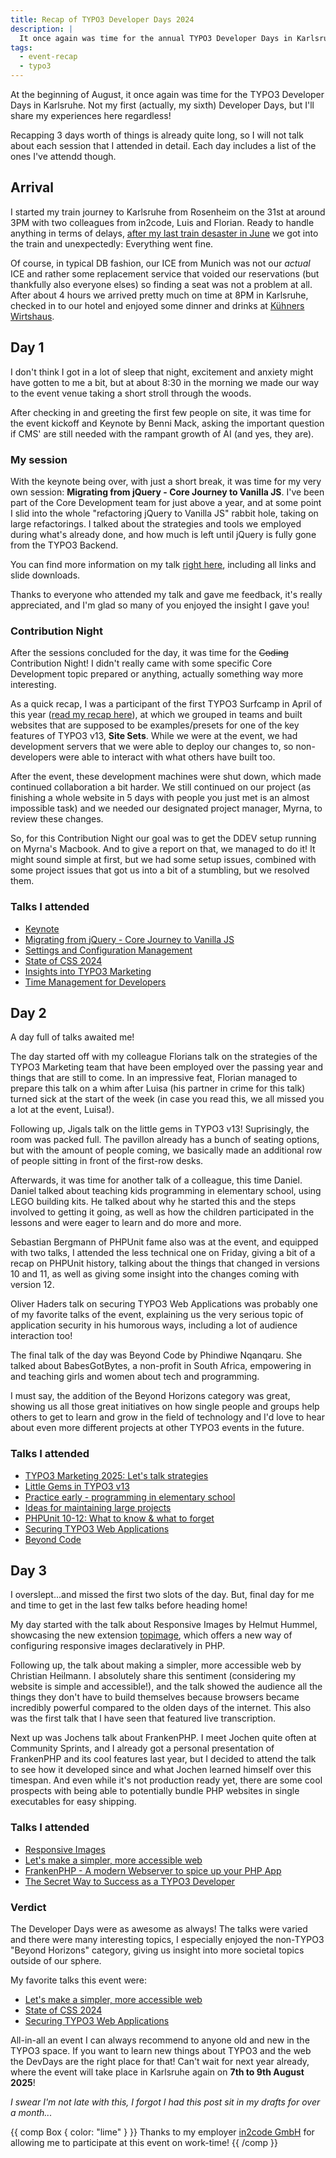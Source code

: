 ```yaml
---
title: Recap of TYPO3 Developer Days 2024
description: |
  It once again was time for the annual TYPO3 Developer Days in Karlsruhe. I'll share my experiences and thoughts about this years iteration here!
tags:
  - event-recap
  - typo3
---
```


At the beginning of August, it once again was time for the TYPO3 Developer Days
in Karlsruhe. Not my first (actually, my sixth) Developer Days, but I'll share
my experiences here regardless!

Recapping 3 days worth of things is already quite long, so I will not talk about
each session that I attended in detail. Each day includes a list of the ones
I've attendd though.

## Arrival

I started my train journey to Karlsruhe from Rosenheim on the 31st at around 3PM
with two colleagues from in2code, Luis and Florian. Ready to handle anything in
terms of delays,
[after my last train desaster in June](/blog/typo3-cs-2024-q2-recap/) we got
into the train and unexpectedly: Everything went fine.

Of course, in typical DB fashion, our ICE from Munich was not our _actual_ ICE
and rather some replacement service that voided our reservations (but thankfully
also everyone elses) so finding a seat was not a problem at all. After about 4
hours we arrived pretty much on time at 8PM in Karlsruhe, checked in to our
hotel and enjoyed some dinner and drinks at
[Kühners Wirtshaus](https://kuehners-wirtshaus.eatbu.com/).

## Day 1

I don't think I got in a lot of sleep that night, excitement and anxiety might
have gotten to me a bit, but at about 8:30 in the morning we made our way to the
event venue taking a short stroll through the woods.

After checking in and greeting the first few people on site, it was time for the
event kickoff and Keynote by Benni Mack, asking the important question if CMS'
are still needed with the rampant growth of AI (and yes, they are).

### My session

With the keynote being over, with just a short break, it was time for my very
own session: **Migrating from jQuery - Core Journey to Vanilla JS**. I've been
part of the Core Development team for just above a year, and at some point I
slid into the whole "refactoring jQuery to Vanilla JS" rabbit hole, taking on
large refactorings. I talked about the strategies and tools we employed during
what's already done, and how much is left until jQuery is fully gone from the
TYPO3 Backend.

You can find more information on my talk
[right here](/talks/migrating-from-jquery/), including all links and slide
downloads.

Thanks to everyone who attended my talk and gave me feedback, it's really
appreciated, and I'm glad so many of you enjoyed the insight I gave you!

### Contribution Night

After the sessions concluded for the day, it was time for the ~~Coding~~
Contribution Night! I didn't really came with some specific Core Development
topic prepared or anything, actually something way more interesting.

As a quick recap, I was a participant of the first TYPO3 Surfcamp in April of
this year ([read my recap here](/blog/typo3-surfcamp-2024-recap/)), at which we
grouped in teams and built websites that are supposed to be examples/presets for
one of the key features of TYPO3 v13, **Site Sets**. While we were at the event,
we had development servers that we were able to deploy our changes to, so
non-developers were able to interact with what others have built too.

After the event, these development machines were shut down, which made continued
collaboration a bit harder. We still continued on our project (as finishing a
whole website in 5 days with people you just met is an almost impossible task)
and we needed our designated project manager, Myrna, to review these changes.

So, for this Contribution Night our goal was to get the DDEV setup running on
Myrna's Macbook. And to give a report on that, we managed to do it! It might
sound simple at first, but we had some setup issues, combined with some project
issues that got us into a bit of a stumbling, but we resolved them.

### Talks I attended

- [Keynote](https://t3dd24.typo3.com/program/sessions/keynote-808)
- [Migrating from jQuery - Core Journey to Vanilla JS](/talks/migrating-from-jquery/)
- [Settings and Configuration Management](https://t3dd24.typo3.com/program/sessions/settings-and-configuration-management-810)
- [State of CSS 2024](https://t3dd24.typo3.com/program/sessions/state-of-css-2024-809)
- [Insights into TYPO3 Marketing](https://t3dd24.typo3.com/program/sessions/insights-into-typo3-marketing-769)
- [Time Management for Developers](https://t3dd24.typo3.com/program/sessions/time-management-for-developers-794)

## Day 2

A day full of talks awaited me!

The day started off with my colleague Florians talk on the strategies of the
TYPO3 Marketing team that have been employed over the passing year and things
that are still to come. In an impressive feat, Florian managed to prepare this
talk on a whim after Luisa (his partner in crime for this talk) turned sick at
the start of the week (in case you read this, we all missed you a lot at the
event, Luisa!).

Following up, Jigals talk on the little gems in TYPO3 v13! Suprisingly, the room
was packed full. The pavillon already has a bunch of seating options, but with
the amount of people coming, we basically made an additional row of people
sitting in front of the first-row desks.

Afterwards, it was time for another talk of a colleague, this time Daniel.
Daniel talked about teaching kids programming in elementary school, using LEGO
building kits. He talked about why he started this and the steps involved to
getting it going, as well as how the children participated in the lessons and
were eager to learn and do more and more.

Sebastian Bergmann of PHPUnit fame also was at the event, and equipped with two
talks, I attended the less technical one on Friday, giving a bit of a recap on
PHPUnit history, talking about the things that changed in versions 10 and 11, as
well as giving some insight into the changes coming with version 12.

Oliver Haders talk on securing TYPO3 Web Applications was probably one of my
favorite talks of the event, explaining us the very serious topic of application
security in his humorous ways, including a lot of audience interaction too!

The final talk of the day was Beyond Code by Phindiwe Nqanqaru. She talked about
BabesGotBytes, a non-profit in South Africa, empowering in and teaching girls
and women about tech and programming.

I must say, the addition of the Beyond Horizons category was great, showing us
all those great initiatives on how single people and groups help others to get
to learn and grow in the field of technology and I'd love to hear about even
more different projects at other TYPO3 events in the future.

### Talks I attended

- [TYPO3 Marketing 2025: Let's talk strategies](https://t3dd24.typo3.com/program/sessions/typo3-marketing-2025-lets-talk-strategies-770)
- [Little Gems in TYPO3 v13](https://t3dd24.typo3.com/program/sessions/little-gems-in-typo3-v13-803)
- [Practice early - programming in elementary school](https://t3dd24.typo3.com/program/sessions/practice-early-programming-in-elementary-school-773)
- [Ideas for maintaining large projects](https://t3dd24.typo3.com/program/sessions/ideas-for-maintaining-large-projects-talk-discussion-802)
- [PHPUnit 10-12: What to know & what to forget](https://t3dd24.typo3.com/program/sessions/phpunit-10-12-what-to-know-what-to-forget-776)
- [Securing TYPO3 Web Applications](https://t3dd24.typo3.com/program/sessions/securing-typo3-web-applications-811)
- [Beyond Code](https://t3dd24.typo3.com/program/sessions/beyond-code-791)

## Day 3

I overslept...and missed the first two slots of the day. But, final day for me
and time to get in the last few talks before heading home!

My day started with the talk about Responsive Images by Helmut Hummel,
showcasing the new extension
[topimage](https://github.com/helhum/typo3-top-image), which offers a new way of
configuring responsive images declaratively in PHP.

Following up, the talk about making a simpler, more accessible web by Christian
Heilmann. I absolutely share this sentiment (considering my website is simple
and accessible!), and the talk showed the audience all the things they don't
have to build themselves because browsers became incredibly powerful compared to
the olden days of the internet. This also was the first talk that I have seen
that featured live transcription.

Next up was Jochens talk about FrankenPHP. I meet Jochen quite often at
Community Sprints, and I already got a personal presentation of FrankenPHP and
its cool features last year, but I decided to attend the talk to see how it
developed since and what Jochen learned himself over this timespan. And even
while it's not production ready yet, there are some cool prospects with being
able to potentially bundle PHP websites in single executables for easy shipping.

### Talks I attended

- [Responsive Images](https://t3dd24.typo3.com/program/sessions/responsive-images-817)
- [Let's make a simpler, more accessible web](https://t3dd24.typo3.com/program/sessions/lets-make-a-simpler-more-accessible-web-819)
- [FrankenPHP - A modern Webserver to spice up your PHP App](https://t3dd24.typo3.com/program/sessions/frankenphp-a-modern-webserver-to-spice-up-your-php-app-771)
- [The Secret Way to Success as a TYPO3 Developer](https://t3dd24.typo3.com/program/sessions/the-secret-way-to-success-as-a-typo3-developer-800)

### Verdict

The Developer Days were as awesome as always! The talks were varied and there
were many interesting topics, I especially enjoyed the non-TYPO3 "Beyond
Horizons" category, giving us insight into more societal topics outside of our
sphere.

My favorite talks this event were:

- [Let's make a simpler, more accessible web](https://t3dd24.typo3.com/program/sessions/lets-make-a-simpler-more-accessible-web-819)
- [State of CSS 2024](https://t3dd24.typo3.com/program/sessions/state-of-css-2024-809)
- [Securing TYPO3 Web Applications](https://t3dd24.typo3.com/program/sessions/securing-typo3-web-applications-811)

All-in-all an event I can always recommend to anyone old and new in the TYPO3
space. If you want to learn new things about TYPO3 and the web the DevDays are
the right place for that! Can't wait for next year already, where the event will
take place in Karlsruhe again on **7th to 9th August 2025**!

_I swear I'm not late with this, I forgot I had this post sit in my drafts for
over a month..._

{{ comp Box { color: "lime" } }} Thanks to my employer
<a href="https://in2code.de" target="_blank">in2code GmbH</a> for allowing me to
participate at this event on work-time! {{ /comp }}
